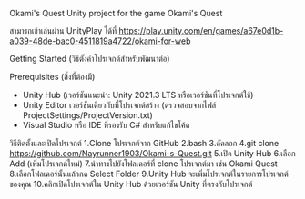 Okami's Quest
Unity project for the game Okami's Quest

สามารถเข้าเล่นผ่าน UnityPlay ได้ที่
https://play.unity.com/en/games/a67e0d1b-a039-48de-bac0-4511819a4722/okami-for-web

Getting Started (วิธีตั้งค่าโปรเจกต์สำหรับพัฒนาต่อ)

Prerequisites (สิ่งที่ต้องมี)
- Unity Hub (เวอร์ชันแนะนำ: Unity 2021.3 LTS หรือเวอร์ชันที่โปรเจกต์ใช้)
- Unity Editor เวอร์ชันเดียวกับที่โปรเจกต์สร้าง (ตรวจสอบจากไฟล์ ProjectSettings/ProjectVersion.txt)
- Visual Studio หรือ IDE ที่รองรับ C# สำหรับแก้ไขโค้ด

วิธีติดตั้งและเปิดโปรเจกต์
1.Clone โปรเจกต์จาก GitHub
2.bash
3.คัดลอก
4.git clone https://github.com/Nayrunner1903/Okami-s-Quest.git
5.เปิด Unity Hub
6.เลือก Add (เพิ่มโปรเจกต์ใหม่)
7.นำทางไปยังโฟลเดอร์ที่ clone โปรเจกต์มา เช่น Okami Quest
8.เลือกโฟลเดอร์นั้นแล้วกด Select Folder
9.Unity Hub จะเพิ่มโปรเจกต์ในรายการโปรเจกต์ของคุณ
10.คลิกเปิดโปรเจกต์ใน Unity Hub ด้วยเวอร์ชัน Unity ที่ตรงกับโปรเจกต์
